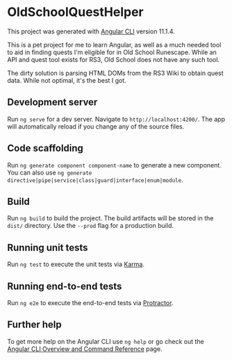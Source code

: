 # OldSchoolQuestHelper

This project was generated with [Angular CLI](https://github.com/angular/angular-cli) version 11.1.4.

This is a pet project for me to learn Angular, as well as a much needed tool to aid in finding quests I'm eligible for in Old School Runescape.
While an API and quest tool exists for RS3, Old School does not have any such tool.

The dirty solution is parsing HTML DOMs from the RS3 Wiki to obtain quest data. While not optimal, it's the best I got.

## Development server

Run `ng serve` for a dev server. Navigate to `http://localhost:4200/`. The app will automatically reload if you change any of the source files.

## Code scaffolding

Run `ng generate component component-name` to generate a new component. You can also use `ng generate directive|pipe|service|class|guard|interface|enum|module`.

## Build

Run `ng build` to build the project. The build artifacts will be stored in the `dist/` directory. Use the `--prod` flag for a production build.

## Running unit tests

Run `ng test` to execute the unit tests via [Karma](https://karma-runner.github.io).

## Running end-to-end tests

Run `ng e2e` to execute the end-to-end tests via [Protractor](http://www.protractortest.org/).

## Further help

To get more help on the Angular CLI use `ng help` or go check out the [Angular CLI Overview and Command Reference](https://angular.io/cli) page.
